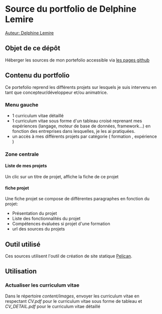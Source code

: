 # Source du portfolio de Delphine Lemire

[Auteur: Delphine Lemire](https://www.linkedin.com/in/delphine-lemire/)

## Objet de ce dépôt

Héberger les sources de mon portefolio accessible via [les pages github](https://delphinepythonique.github.io/)

## Contenu du portfolio

Ce portefolio reprend les différents projets sur lesquels je suis intervenu en tant que concepteur/développeur et/ou animatrice. 

### Menu gauche

- 1 curriculum vitae détaillé
- 1 curriculum vitae sous forme d'un tableau croisé reprenant mes expériences (langage, moteur de base de données, framework...) en fonction des entreprises dans lesquelles, je les ai pratiquées.
- un accès à mes différents projets par catégorie ( formation , expérience )

### Zone centrale

#### Liste de mes projets
Un clic sur un titre de projet, affiche la fiche de ce projet

#### fiche projet
Une fiche projet se compose de différentes paragraphes en fonction du projet: 
- Présentation du projet
- Liste des fonctionnalités du projet
- Compétences évaluées si projet d'une formation
- url des sources du projets

## Outil utilisé

Ces sources utilisent l'outil de création de site statique [Pelican](https://docs.getpelican.com/en/latest/).

## Utilisation

### Actualiser les curriculum vitae

Dans le répertoire *content/images*, envoyer les curriculum vitae en respectant *CV.pdf* pour le curriculum vitae sous forme de tableau et *CV_DETAIL.pdf* pour le curriculum vitae détaillé

